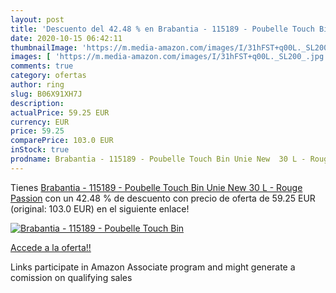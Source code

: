 ```yaml
---
layout: post
title: 'Descuento del 42.48 % en Brabantia - 115189 - Poubelle Touch Bin '
date: 2020-10-15 06:42:11
thumbnailImage: 'https://m.media-amazon.com/images/I/31hFST+q00L._SL200_.jpg'
images: [ 'https://m.media-amazon.com/images/I/31hFST+q00L._SL200_.jpg' ]
comments: true
category: ofertas
author: ring
slug: B06X91XH7J
description:
actualPrice: 59.25 EUR
currency: EUR
price: 59.25
comparePrice: 103.0 EUR
inStock: true
prodname: Brabantia - 115189 - Poubelle Touch Bin Unie New  30 L - Rouge Passion
---
```


Tienes [Brabantia - 115189 - Poubelle Touch Bin Unie New  30 L - Rouge Passion](https://www.amazon.fr/dp/B06X91XH7J/?tag=tolees0d-21) con un 42.48 % de descuento con precio de oferta de 59.25 EUR (original: 103.0 EUR) en el siguiente enlace!

[![Brabantia - 115189 - Poubelle Touch Bin ](https://m.media-amazon.com/images/I/31hFST+q00L._SL200_.jpg)](https://www.amazon.fr/dp/B06X91XH7J/?tag=tolees0d-21)

[Accede a la oferta!!](https://www.amazon.fr/dp/B06X91XH7J/?tag=tolees0d-21)

Links participate in Amazon Associate program and might generate a comission on qualifying sales



